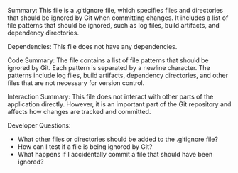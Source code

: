Summary:
This file is a .gitignore file, which specifies files and directories that should be ignored by Git when committing changes. It includes a list of file patterns that should be ignored, such as log files, build artifacts, and dependency directories.

Dependencies:
This file does not have any dependencies.

Code Summary:
The file contains a list of file patterns that should be ignored by Git. Each pattern is separated by a newline character. The patterns include log files, build artifacts, dependency directories, and other files that are not necessary for version control.

Interaction Summary:
This file does not interact with other parts of the application directly. However, it is an important part of the Git repository and affects how changes are tracked and committed.

Developer Questions:
- What other files or directories should be added to the .gitignore file?
- How can I test if a file is being ignored by Git?
- What happens if I accidentally commit a file that should have been ignored?